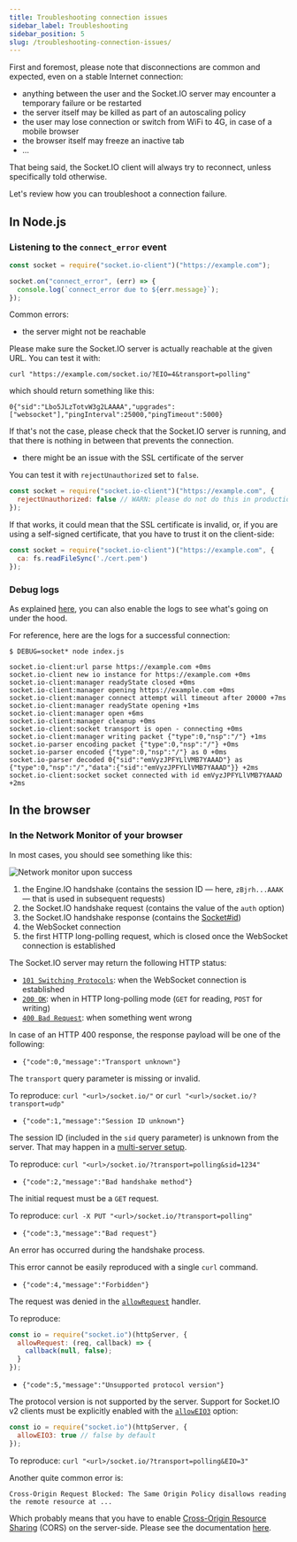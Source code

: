 ```yaml
---
title: Troubleshooting connection issues
sidebar_label: Troubleshooting
sidebar_position: 5
slug: /troubleshooting-connection-issues/
---
```


First and foremost, please note that disconnections are common and expected, even on a stable Internet connection:

- anything between the user and the Socket.IO server may encounter a temporary failure or be restarted
- the server itself may be killed as part of an autoscaling policy
- the user may lose connection or switch from WiFi to 4G, in case of a mobile browser
- the browser itself may freeze an inactive tab
- ...

That being said, the Socket.IO client will always try to reconnect, unless specifically told otherwise.

Let's review how you can troubleshoot a connection failure.

## In Node.js

### Listening to the `connect_error` event

```js
const socket = require("socket.io-client")("https://example.com");

socket.on("connect_error", (err) => {
  console.log(`connect_error due to ${err.message}`);
});
```

Common errors:

- the server might not be reachable

Please make sure the Socket.IO server is actually reachable at the given URL. You can test it with:

```
curl "https://example.com/socket.io/?EIO=4&transport=polling"
```

which should return something like this:

```
0{"sid":"Lbo5JLzTotvW3g2LAAAA","upgrades":["websocket"],"pingInterval":25000,"pingTimeout":5000}
```

If that's not the case, please check that the Socket.IO server is running, and that there is nothing in between that prevents the connection.

- there might be an issue with the SSL certificate of the server

You can test it with `rejectUnauthorized` set to `false`.

```js
const socket = require("socket.io-client")("https://example.com", {
  rejectUnauthorized: false // WARN: please do not do this in production
});
```

If that works, it could mean that the SSL certificate is invalid, or, if you are using a self-signed certificate, that you have to trust it on the client-side:

```js
const socket = require("socket.io-client")("https://example.com", {
  ca: fs.readFileSync('./cert.pem')
});
```

### Debug logs

As explained [here](/docs/v3/logging-and-debugging/), you can also enable the logs to see what's going on under the hood.

For reference, here are the logs for a successful connection:

```
$ DEBUG=socket* node index.js

socket.io-client:url parse https://example.com +0ms
socket.io-client new io instance for https://example.com +0ms
socket.io-client:manager readyState closed +0ms
socket.io-client:manager opening https://example.com +0ms
socket.io-client:manager connect attempt will timeout after 20000 +7ms
socket.io-client:manager readyState opening +1ms
socket.io-client:manager open +6ms
socket.io-client:manager cleanup +0ms
socket.io-client:socket transport is open - connecting +0ms
socket.io-client:manager writing packet {"type":0,"nsp":"/"} +1ms
socket.io-parser encoding packet {"type":0,"nsp":"/"} +0ms
socket.io-parser encoded {"type":0,"nsp":"/"} as 0 +0ms
socket.io-parser decoded 0{"sid":"emVyzJPFYLlVMB7YAAAD"} as {"type":0,"nsp":"/","data":{"sid":"emVyzJPFYLlVMB7YAAAD"}} +2ms
socket.io-client:socket socket connected with id emVyzJPFYLlVMB7YAAAD +2ms
```

## In the browser

### In the Network Monitor of your browser

In most cases, you should see something like this:

![Network monitor upon success](/images/network-monitor.png)

1. the Engine.IO handshake (contains the session ID — here, `zBjrh...AAAK` — that is used in subsequent requests)
2. the Socket.IO handshake request (contains the value of the `auth` option)
3. the Socket.IO handshake response (contains the [Socket#id](/docs/v3/server-socket-instance/#Socket-id))
4. the WebSocket connection
5. the first HTTP long-polling request, which is closed once the WebSocket connection is established

The Socket.IO server may return the following HTTP status:

- [`101 Switching Protocols`](https://developer.mozilla.org/en-US/docs/Web/HTTP/Status/101): when the WebSocket connection is established
- [`200 OK`](https://developer.mozilla.org/en-US/docs/Web/HTTP/Status/200): when in HTTP long-polling mode (`GET` for reading, `POST` for writing)
- [`400 Bad Request`](https://developer.mozilla.org/en-US/docs/Web/HTTP/Status/400): when something went wrong

In case of an HTTP 400 response, the response payload will be one of the following:

- `{"code":0,"message":"Transport unknown"}`

The `transport` query parameter is missing or invalid.

To reproduce: `curl "<url>/socket.io/"` or `curl "<url>/socket.io/?transport=udp"`

- `{"code":1,"message":"Session ID unknown"}`

The session ID (included in the `sid` query parameter) is unknown from the server. That may happen in a [multi-server setup](/docs/v3/using-multiple-nodes/).

To reproduce: `curl "<url>/socket.io/?transport=polling&sid=1234"`

- `{"code":2,"message":"Bad handshake method"}`

The initial request must be a `GET` request.

To reproduce: `curl -X PUT "<url>/socket.io/?transport=polling"`

- `{"code":3,"message":"Bad request"}`

An error has occurred during the handshake process.

This error cannot be easily reproduced with a single `curl` command.

- `{"code":4,"message":"Forbidden"}`

The request was denied in the [`allowRequest`](/docs/v3/server-initialization/#allowRequest) handler.

To reproduce:

```js
const io = require("socket.io")(httpServer, {
  allowRequest: (req, callback) => {
    callback(null, false);
  }
});
```

- `{"code":5,"message":"Unsupported protocol version"}`

The protocol version is not supported by the server. Support for Socket.IO v2 clients must be explicitly enabled with the [`allowEIO3`](/docs/v3/server-initialization/#allowEIO3) option:

```js
const io = require("socket.io")(httpServer, {
  allowEIO3: true // false by default
});
```

To reproduce: `curl "<url>/socket.io/?transport=polling&EIO=3"`

Another quite common error is:

```
Cross-Origin Request Blocked: The Same Origin Policy disallows reading the remote resource at ...
```

Which probably means that you have to enable [Cross-Origin Resource Sharing](https://developer.mozilla.org/en-US/docs/Web/HTTP/CORS) (CORS) on the server-side. Please see the documentation [here](/docs/v3/handling-cors/).
